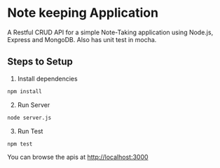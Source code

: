 # Note keeping Application

A Restful CRUD API for a simple Note-Taking application using Node.js, Express and MongoDB. Also has unit test in mocha.

## Steps to Setup

1. Install dependencies

```bash
npm install
```

2. Run Server

```bash
node server.js
```

3. Run Test

```bash
npm test
```

You can browse the apis at <http://localhost:3000>
